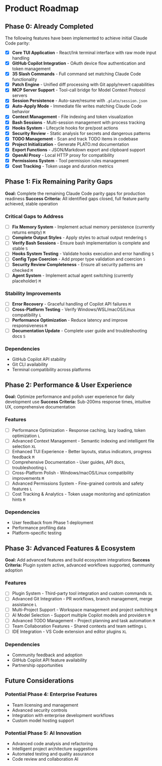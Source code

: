 # Product Roadmap

## Phase 0: Already Completed

The following features have been implemented to achieve initial Claude Code parity:

- [x] **Core TUI Application** - React/Ink terminal interface with raw mode input handling
- [x] **GitHub Copilot Integration** - OAuth device flow authentication and token management  
- [x] **35 Slash Commands** - Full command set matching Claude Code functionality
- [x] **Patch Engine** - Unified diff processing with Git apply/revert capabilities
- [x] **MCP Server Support** - Tool-call bridge for Model Context Protocol servers
- [x] **Session Persistence** - Auto-save/resume with `.plato/session.json`
- [x] **Auto-Apply Mode** - Immediate file writes matching Claude Code behavior
- [x] **Context Management** - File indexing and token visualization
- [x] **Bash Sessions** - Multi-session management with process tracking
- [x] **Hooks System** - Lifecycle hooks for pre/post actions
- [x] **Security Review** - Static analysis for secrets and dangerous patterns
- [x] **TODO Management** - Scan and track TODO items in codebase
- [x] **Project Initialization** - Generate PLATO.md documentation
- [x] **Export Functions** - JSON/Markdown export and clipboard support
- [x] **OpenAI Proxy** - Local HTTP proxy for compatibility
- [x] **Permissions System** - Tool permission rules management
- [x] **Cost Tracking** - Token usage and duration metrics

## Phase 1: Fix Remaining Parity Gaps

**Goal:** Complete the remaining Claude Code parity gaps for production readiness
**Success Criteria:** All identified gaps closed, full feature parity achieved, stable operation

### Critical Gaps to Address

- [ ] **Fix Memory System** - Implement actual memory persistence (currently returns empty) `M`
- [ ] **Complete Output Styles** - Apply styles to actual output rendering `S`
- [ ] **Verify Bash Sessions** - Ensure bash implementation is complete and stable `S`
- [ ] **Hooks System Testing** - Validate hooks execution and error handling `S`
- [ ] **Config Type Coercion** - Add proper type validation and coercion `S`
- [ ] **Security Review Completeness** - Ensure all security patterns are checked `M`
- [ ] **Agent System** - Implement actual agent switching (currently placeholder) `M`

### Stability Improvements

- [ ] **Error Recovery** - Graceful handling of Copilot API failures `M`
- [ ] **Cross-Platform Testing** - Verify Windows/WSL/macOS/Linux compatibility `L`
- [ ] **Performance Optimization** - Reduce latency and improve responsiveness `M`
- [ ] **Documentation Update** - Complete user guide and troubleshooting docs `S`

### Dependencies

- GitHub Copilot API stability
- Git CLI availability
- Terminal compatibility across platforms

## Phase 2: Performance & User Experience

**Goal:** Optimize performance and polish user experience for daily development use
**Success Criteria:** Sub-200ms response times, intuitive UX, comprehensive documentation

### Features

- [ ] Performance Optimization - Response caching, lazy loading, token optimization `L`
- [ ] Advanced Context Management - Semantic indexing and intelligent file selection `XL`
- [ ] Enhanced TUI Experience - Better layouts, status indicators, progress feedback `M`
- [ ] Comprehensive Documentation - User guides, API docs, troubleshooting `L`
- [ ] Cross-Platform Polish - Windows/macOS/Linux compatibility improvements `M`
- [ ] Advanced Permissions System - Fine-grained controls and safety features `L`
- [ ] Cost Tracking & Analytics - Token usage monitoring and optimization hints `M`

### Dependencies

- User feedback from Phase 1 deployment
- Performance profiling data
- Platform-specific testing

## Phase 3: Advanced Features & Ecosystem

**Goal:** Add advanced features and build ecosystem integrations
**Success Criteria:** Plugin system active, advanced workflows supported, community adoption

### Features

- [ ] Plugin System - Third-party tool integration and custom commands `XL`
- [ ] Advanced Git Integration - PR workflows, branch management, merge assistance `L`
- [ ] Multi-Project Support - Workspace management and project switching `M`
- [ ] AI Model Selection - Support multiple Copilot models and providers `M`
- [ ] Advanced TODO Management - Project planning and task automation `M`
- [ ] Team Collaboration Features - Shared contexts and team settings `L`
- [ ] IDE Integration - VS Code extension and editor plugins `XL`

### Dependencies

- Community feedback and adoption
- GitHub Copilot API feature availability
- Partnership opportunities

## Future Considerations

### Potential Phase 4: Enterprise Features
- Team licensing and management
- Advanced security controls
- Integration with enterprise development workflows
- Custom model hosting support

### Potential Phase 5: AI Innovation
- Advanced code analysis and refactoring
- Intelligent project architecture suggestions  
- Automated testing and quality assurance
- Code review and collaboration AI
